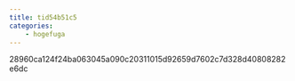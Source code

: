 ```yaml
---
title: tid54b51c5
categories:
    - hogefuga
---
```

28960ca124f24ba063045a090c20311015d92659d7602c7d328d40808282e6dc